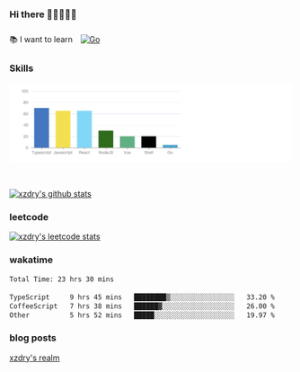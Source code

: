 ### Hi there 👋👋👋👋👋

 :books: I want to learn <a href="https://go.dev/" target="_blank"><img style="margin: 10px" src="https://profilinator.rishav.dev/skills-assets/go-original.svg" alt="Go" height="50" /></a>  

### Skills
![](img/2022-09-05-22-04-20.png)

<br />

[![xzdry's github stats](https://github-readme-stats.vercel.app/api?username=xzdry&count_private=true&show_icons=true&theme=vue)](https://github.com/xzdry)

### leetcode
[![xzdry's leetcode stats](https://leetcard.jacoblin.cool/xzdry-2?theme=light&font=Anek%20Kannada&site=cn)](https://leetcode.cn/u/xzdry-2/)

### wakatime
<!--START_SECTION:waka-->

```text
Total Time: 23 hrs 30 mins

TypeScript     9 hrs 45 mins   ████████▒░░░░░░░░░░░░░░░░   33.20 %
CoffeeScript   7 hrs 38 mins   ██████▓░░░░░░░░░░░░░░░░░░   26.00 %
Other          5 hrs 52 mins   █████░░░░░░░░░░░░░░░░░░░░   19.97 %
```

<!--END_SECTION:waka-->

### blog posts
[xzdry's realm](https://www.justdry.net/)
